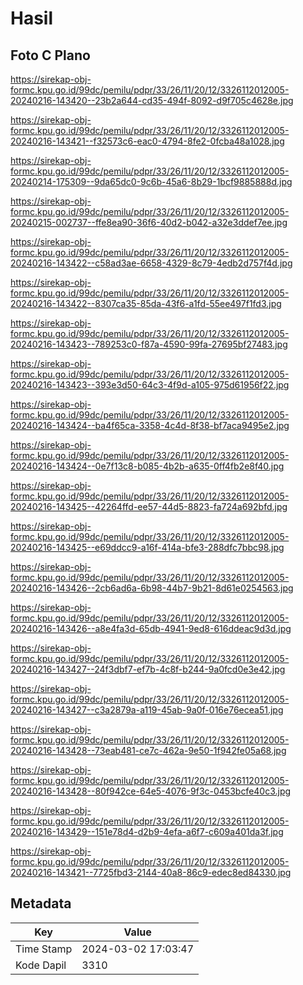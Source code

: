 # Hasil

## Foto C Plano

https://sirekap-obj-formc.kpu.go.id/99dc/pemilu/pdpr/33/26/11/20/12/3326112012005-20240216-143420--23b2a644-cd35-494f-8092-d9f705c4628e.jpg

https://sirekap-obj-formc.kpu.go.id/99dc/pemilu/pdpr/33/26/11/20/12/3326112012005-20240216-143421--f32573c6-eac0-4794-8fe2-0fcba48a1028.jpg

https://sirekap-obj-formc.kpu.go.id/99dc/pemilu/pdpr/33/26/11/20/12/3326112012005-20240214-175309--9da65dc0-9c6b-45a6-8b29-1bcf9885888d.jpg

https://sirekap-obj-formc.kpu.go.id/99dc/pemilu/pdpr/33/26/11/20/12/3326112012005-20240215-002737--ffe8ea90-36f6-40d2-b042-a32e3ddef7ee.jpg

https://sirekap-obj-formc.kpu.go.id/99dc/pemilu/pdpr/33/26/11/20/12/3326112012005-20240216-143422--c58ad3ae-6658-4329-8c79-4edb2d757f4d.jpg

https://sirekap-obj-formc.kpu.go.id/99dc/pemilu/pdpr/33/26/11/20/12/3326112012005-20240216-143422--8307ca35-85da-43f6-a1fd-55ee497f1fd3.jpg

https://sirekap-obj-formc.kpu.go.id/99dc/pemilu/pdpr/33/26/11/20/12/3326112012005-20240216-143423--789253c0-f87a-4590-99fa-27695bf27483.jpg

https://sirekap-obj-formc.kpu.go.id/99dc/pemilu/pdpr/33/26/11/20/12/3326112012005-20240216-143423--393e3d50-64c3-4f9d-a105-975d61956f22.jpg

https://sirekap-obj-formc.kpu.go.id/99dc/pemilu/pdpr/33/26/11/20/12/3326112012005-20240216-143424--ba4f65ca-3358-4c4d-8f38-bf7aca9495e2.jpg

https://sirekap-obj-formc.kpu.go.id/99dc/pemilu/pdpr/33/26/11/20/12/3326112012005-20240216-143424--0e7f13c8-b085-4b2b-a635-0ff4fb2e8f40.jpg

https://sirekap-obj-formc.kpu.go.id/99dc/pemilu/pdpr/33/26/11/20/12/3326112012005-20240216-143425--42264ffd-ee57-44d5-8823-fa724a692bfd.jpg

https://sirekap-obj-formc.kpu.go.id/99dc/pemilu/pdpr/33/26/11/20/12/3326112012005-20240216-143425--e69ddcc9-a16f-414a-bfe3-288dfc7bbc98.jpg

https://sirekap-obj-formc.kpu.go.id/99dc/pemilu/pdpr/33/26/11/20/12/3326112012005-20240216-143426--2cb6ad6a-6b98-44b7-9b21-8d61e0254563.jpg

https://sirekap-obj-formc.kpu.go.id/99dc/pemilu/pdpr/33/26/11/20/12/3326112012005-20240216-143426--a8e4fa3d-65db-4941-9ed8-616ddeac9d3d.jpg

https://sirekap-obj-formc.kpu.go.id/99dc/pemilu/pdpr/33/26/11/20/12/3326112012005-20240216-143427--24f3dbf7-ef7b-4c8f-b244-9a0fcd0e3e42.jpg

https://sirekap-obj-formc.kpu.go.id/99dc/pemilu/pdpr/33/26/11/20/12/3326112012005-20240216-143427--c3a2879a-a119-45ab-9a0f-016e76ecea51.jpg

https://sirekap-obj-formc.kpu.go.id/99dc/pemilu/pdpr/33/26/11/20/12/3326112012005-20240216-143428--73eab481-ce7c-462a-9e50-1f942fe05a68.jpg

https://sirekap-obj-formc.kpu.go.id/99dc/pemilu/pdpr/33/26/11/20/12/3326112012005-20240216-143428--80f942ce-64e5-4076-9f3c-0453bcfe40c3.jpg

https://sirekap-obj-formc.kpu.go.id/99dc/pemilu/pdpr/33/26/11/20/12/3326112012005-20240216-143429--151e78d4-d2b9-4efa-a6f7-c609a401da3f.jpg

https://sirekap-obj-formc.kpu.go.id/99dc/pemilu/pdpr/33/26/11/20/12/3326112012005-20240216-143421--7725fbd3-2144-40a8-86c9-edec8ed84330.jpg


## Metadata

| Key        | Value               |
| ---------- | ------------------- |
| Time Stamp | 2024-03-02 17:03:47 |
| Kode Dapil | 3310                |



